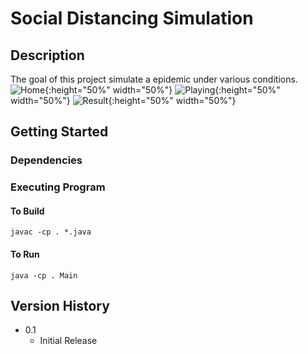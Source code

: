 # Social Distancing Simulation

## Description
The goal of this project simulate a epidemic under various conditions. 
![Home](https://i.ibb.co/ZKcf8Q7/home.png){:height="50%" width="50%"}
![Playing](https://i.ibb.co/FqTPTL7/exp1.png){:height="50%" width="50%"}
![Result](https://i.ibb.co/VM301CL/result.png){:height="50%" width="50%"}

## Getting Started

### Dependencies

### Executing Program

#### To Build
`javac -cp . *.java`

#### To Run
`java -cp . Main`

## Version History
- 0.1
  * Initial Release

